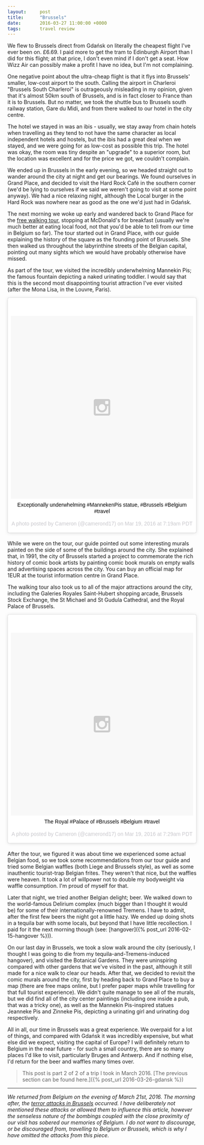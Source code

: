 ```yaml
---
layout:     post
title:      "Brussels"
date:       2016-03-27 11:00:00 +0000
tags:       travel review
---
```


We flew to Brussels direct from Gdańsk on literally the cheapest flight I've ever been on. £6.69. I paid more to get the tram to Edinburgh Airport than I did for this flight; at that price, I don't even mind if I don't get a seat. How Wizz Air can possibly make a profit I have no idea, but I'm not complaining.

<!-- Read More -->

One negative point about the ultra-cheap flight is that it flys into Brussels' smaller, low-cost airport to the south. Calling the airport in Charleroi "Brussels South Charleroi" is outrageously misleading in my opinion, given that it's almost 50km south of Brussels, and is in fact closer to France than it is to Brussels. But no matter, we took the shuttle bus to Brussels south railway station, Gare du Midi, and from there walked to our hotel in the city centre.

The hotel we stayed in was an ibis - usually, we stay away from chain hotels when travelling as they tend to not have the same character as local independent hotels and hostels, but the ibis had a great deal when we stayed, and we were going for as low-cost as possible this trip. The hotel was okay, the room was tiny despite an "upgrade" to a superior room, but the location was excellent and for the price we got, we couldn't complain. 

We ended up in Brussels in the early evening, so we headed straight out to wander around the city at night and get our bearings. We found ourselves in Grand Place, and decided to visit the Hard Rock Café in the southern corner (we'd be lying to ourselves if we said we weren't going to visit at some point anyway). We had a nice relaxing night, although the Local burger in the Hard Rock was nowhere near as good as the one we'd just had in Gdańsk.

The next morning we woke up early and wandered back to Grand Place for the [free walking tour][sandemans-walking-tour], stopping at McDonald's for breakfast (usually we're much better at eating local food, not that you'd be able to tell from our time in Belgium so far). The tour started out in Grand Place, with our guide explaining the history of the square as the founding point of Brussels. She then walked us throughout the labyrinthine streets of the Belgian capital, pointing out many sights which we would have probably otherwise have missed.

As part of the tour, we visited the incredibly underwhelming Mannekin Pis; the famous fountain depicting a naked urinating toddler. I would say that this is the second most disappointing tourist attraction I've ever visited (after the Mona Lisa, in the Louvre, Paris).

<center>
    <blockquote class="instagram-media" data-instgrm-captioned data-instgrm-version="6" style=" background:#FFF; border:0; border-radius:3px; box-shadow:0 0 1px 0 rgba(0,0,0,0.5),0 1px 10px 0 rgba(0,0,0,0.15); margin: 1px; margin-bottom: 20px; max-width:658px; padding:0; width:99.375%; width:-webkit-calc(100% - 2px); width:calc(100% - 2px);">
        <div style="padding:8px;"> 
            <div style=" background:#F8F8F8; line-height:0; margin-top:40px; padding:50.0% 0; text-align:center; width:100%;"> 
                <div style=" background:url(data:image/png;base64,iVBORw0KGgoAAAANSUhEUgAAACwAAAAsCAMAAAApWqozAAAAGFBMVEUiIiI9PT0eHh4gIB4hIBkcHBwcHBwcHBydr+JQAAAACHRSTlMABA4YHyQsM5jtaMwAAADfSURBVDjL7ZVBEgMhCAQBAf//42xcNbpAqakcM0ftUmFAAIBE81IqBJdS3lS6zs3bIpB9WED3YYXFPmHRfT8sgyrCP1x8uEUxLMzNWElFOYCV6mHWWwMzdPEKHlhLw7NWJqkHc4uIZphavDzA2JPzUDsBZziNae2S6owH8xPmX8G7zzgKEOPUoYHvGz1TBCxMkd3kwNVbU0gKHkx+iZILf77IofhrY1nYFnB/lQPb79drWOyJVa/DAvg9B/rLB4cC+Nqgdz/TvBbBnr6GBReqn/nRmDgaQEej7WhonozjF+Y2I/fZou/qAAAAAElFTkSuQmCC); display:block; height:44px; margin:0 auto -44px; position:relative; top:-22px; width:44px;">
                </div>
            </div>
            <p style=" margin:8px 0 0 0; padding:0 4px;"> 
                <a href="https://www.instagram.com/p/BDI0FPKEF-A/" style=" color:#000; font-family:Arial,sans-serif; font-size:14px; font-style:normal; font-weight:normal; line-height:17px; text-decoration:none; word-wrap:break-word;" target="_blank">Exceptionally underwhelming #MannekenPis statue, #Brussels #Belgium #travel</a></p> <p style=" color:#c9c8cd; font-family:Arial,sans-serif; font-size:14px; line-height:17px; margin-bottom:0; margin-top:8px; overflow:hidden; padding:8px 0 7px; text-align:center; text-overflow:ellipsis; white-space:nowrap;">A photo posted by Cameron (@camerond17) on <time style=" font-family:Arial,sans-serif; font-size:14px; line-height:17px;" datetime="2016-03-19T14:19:27+00:00">Mar 19, 2016 at 7:19am PDT</time>
            </p>
        </div>
    </blockquote>
    <script async defer src="//platform.instagram.com/en_US/embeds.js"></script>
</center> 

While we were on the tour, our guide pointed out some interesting murals painted on the side of some of the buildings around the city. She explained that, in 1991, the city of Brussels started a project to commemorate the rich history of comic book artists by painting comic book murals on empty walls and advertising spaces across the city. You can buy an official map for 1EUR at the tourist information centre in Grand Place.

The walking tour also took us to all of the major attractions around the city, including the Galeries Royales Saint-Hubert shopping arcade, Brussels Stock Exchange, the St Michael and St Gudula Cathedral, and the Royal Palace of Brussels.

<center>
    <blockquote class="instagram-media" data-instgrm-captioned data-instgrm-version="6" style=" background:#FFF; border:0; border-radius:3px; box-shadow:0 0 1px 0 rgba(0,0,0,0.5),0 1px 10px 0 rgba(0,0,0,0.15); margin: 1px; margin-bottom: 20px; max-width:658px; padding:0; width:99.375%; width:-webkit-calc(100% - 2px); width:calc(100% - 2px);">
        <div style="padding:8px;"> 
            <div style=" background:#F8F8F8; line-height:0; margin-top:40px; padding:50.0% 0; text-align:center; width:100%;"> 
                <div style=" background:url(data:image/png;base64,iVBORw0KGgoAAAANSUhEUgAAACwAAAAsCAMAAAApWqozAAAAGFBMVEUiIiI9PT0eHh4gIB4hIBkcHBwcHBwcHBydr+JQAAAACHRSTlMABA4YHyQsM5jtaMwAAADfSURBVDjL7ZVBEgMhCAQBAf//42xcNbpAqakcM0ftUmFAAIBE81IqBJdS3lS6zs3bIpB9WED3YYXFPmHRfT8sgyrCP1x8uEUxLMzNWElFOYCV6mHWWwMzdPEKHlhLw7NWJqkHc4uIZphavDzA2JPzUDsBZziNae2S6owH8xPmX8G7zzgKEOPUoYHvGz1TBCxMkd3kwNVbU0gKHkx+iZILf77IofhrY1nYFnB/lQPb79drWOyJVa/DAvg9B/rLB4cC+Nqgdz/TvBbBnr6GBReqn/nRmDgaQEej7WhonozjF+Y2I/fZou/qAAAAAElFTkSuQmCC); display:block; height:44px; margin:0 auto -44px; position:relative; top:-22px; width:44px;">
                </div>
            </div> 
            <p style=" margin:8px 0 0 0; padding:0 4px;"> 
                <a href="https://www.instagram.com/p/BDI1OfYkFxJ/" style=" color:#000; font-family:Arial,sans-serif; font-size:14px; font-style:normal; font-weight:normal; line-height:17px; text-decoration:none; word-wrap:break-word;" target="_blank">The Royal #Palace of #Brussels #Belgium #travel</a></p> <p style=" color:#c9c8cd; font-family:Arial,sans-serif; font-size:14px; line-height:17px; margin-bottom:0; margin-top:8px; overflow:hidden; padding:8px 0 7px; text-align:center; text-overflow:ellipsis; white-space:nowrap;">A photo posted by Cameron (@camerond17) on <time style=" font-family:Arial,sans-serif; font-size:14px; line-height:17px;" datetime="2016-03-19T14:29:27+00:00">Mar 19, 2016 at 7:29am PDT</time>
            </p>
        </div>
    </blockquote>
    <script async defer src="//platform.instagram.com/en_US/embeds.js"></script>
</center>

After the tour, we figured it was about time we experienced some actual Belgian food, so we took some recommendations from our tour guide and tried some Belgian waffles (both Liege and Brussels style), as well as some inauthentic tourist-trap Belgian frites. They weren't that nice, but the waffles were heaven. It took a lot of willpower not to double my bodyweight via waffle consumption. I'm proud of myself for that.

Later that night, we tried another Belgian delight; beer. We walked down to the world-famous Delirium complex (much bigger than I thought it would be) for some of their internationally-renowned Tremens. I have to admit, after the first few beers the night got a little hazy. We ended up doing shots in a tequila bar with some locals, but beyond that I have little recollection. I paid for it the next morning though (see: [hangover]({% post_url 2016-02-15-hangover %})).

On our last day in Brussels, we took a slow walk around the city (seriously, I thought I was going to die from my tequila-and-Tremens-induced hangover), and visited the Botanical Gardens. They were uninspiring compared with other gardens that we've visited in the past, although it still made for a nice walk to clear our heads. After that, we decided to revisit the comic murals around the city, first by heading back to Grand Place to buy a map (there are free maps online, but I prefer paper maps while travelling for that full tourist experience). We didn't quite manage to see all of the murals, but we did find all of the city center paintings (including one inside a pub, that was a tricky one), as well as the Mannekin Pis-inspired statues Jeanneke Pis and Zinneke Pis, depicting a urinating girl and urinating dog respectively.

All in all, our time in Brussels was a great experience. We overpaid for a lot of things, and compared with Gdańsk it was incredibly expensive, but what else did we expect, visiting the capital of Europe? I will definitely return to Belgium in the near future - for such a small country, there are so many places I'd like to visit, particularly Bruges and Antwerp. And if nothing else, I'd return for the beer and waffles many times over.

> This post is part 2 of 2 of a trip I took in March 2016. [The previous section can be found here.]({% post_url 2016-03-26-gdansk %})

----

_We returned from Belgium on the evening of March 21st, 2016. The morning after, the [terror attacks in Brussels][wikipedia-brussels-attacks] occurred. I have deliberately not mentioned these attacks or allowed them to influence this article, however the senseless nature of the bombings coupled with the close proximity of our visit has sobered our memories of Belgium. I do not want to discourage, or be discouraged from, travelling to Belgium or Brussels, which is why I have omitted the attacks from this piece._ 

[sandemans-walking-tour]: http://www.newbrusselstours.com/
[wikipedia-brussels-attacks]: https://en.wikipedia.org/wiki/2016_Brussels_bombings